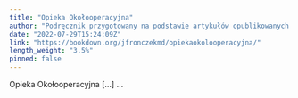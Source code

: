 ```yaml
---
title: "Opieka Okołooperacyjna"
author: "Podręcznik przygotowany na podstawie artykułów opublikowanych na łamach czasopisma Medycyna Praktyczna & intensywna.pl"
date: "2022-07-29T15:24:09Z"
link: "https://bookdown.org/jfronczekmd/opiekaokolooperacyjna/"
length_weight: "3.5%"
pinned: false
---
```


Opieka Okołooperacyjna [...]  ...
